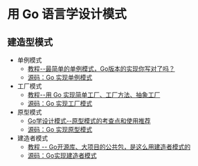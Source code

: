 # 用 Go 语言学设计模式


## 建造型模式
- 单例模式
  - [教程--最简单的单例模式，Go版本的实现你写对了吗？](https://mp.weixin.qq.com/s/1ZuhUA9Lt2uLFlamIY6fLQ)
  - [源码：Go 实现单例模式](https://github.com/kevinyan815/design-pattern-by-go/tree/master/src/singleton)
- 工厂模式
  - [教程--用 Go 实现简单工厂、工厂方法、抽象工厂](https://mp.weixin.qq.com/s/MlC6-TDf06LGpF8hxcSV_w)
  - [源码：Go 实现工厂模式](https://github.com/kevinyan815/design-pattern-by-go/tree/master/src/factory)
- 原型模式
  - [Go学设计模式--原型模式的考查点和使用推荐](https://mp.weixin.qq.com/s/y1qHsQNR7EWeDU5g60Loqg)
  - [源码：Go 实现原型模式](https://github.com/kevinyan815/design-pattern-by-go/tree/master/src/prototype)
- 建造者模式
  - [教程 -- Go开源库、大项目的公共包，是这么用建造者模式的]()
  - [源码：Go实现建造者模式](https://github.com/kevinyan815/design-pattern-by-go/tree/master/src/builder)
